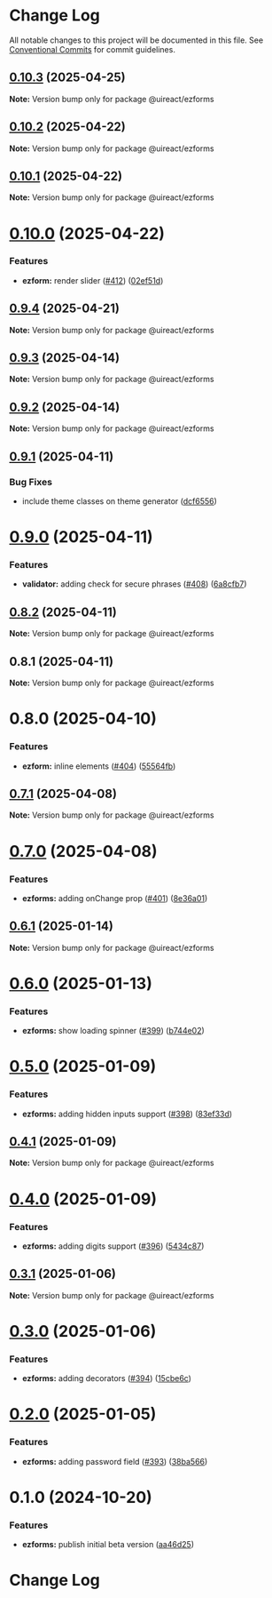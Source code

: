 # Change Log

All notable changes to this project will be documented in this file.
See [Conventional Commits](https://conventionalcommits.org) for commit guidelines.

## [0.10.3](https://github.com/inavac182/uireact/compare/@uireact/ezforms@0.10.2...@uireact/ezforms@0.10.3) (2025-04-25)

**Note:** Version bump only for package @uireact/ezforms





## [0.10.2](https://github.com/inavac182/uireact/compare/@uireact/ezforms@0.10.1...@uireact/ezforms@0.10.2) (2025-04-22)

**Note:** Version bump only for package @uireact/ezforms





## [0.10.1](https://github.com/inavac182/uireact/compare/@uireact/ezforms@0.10.0...@uireact/ezforms@0.10.1) (2025-04-22)

**Note:** Version bump only for package @uireact/ezforms





# [0.10.0](https://github.com/inavac182/uireact/compare/@uireact/ezforms@0.9.4...@uireact/ezforms@0.10.0) (2025-04-22)


### Features

* **ezform:** render slider ([#412](https://github.com/inavac182/uireact/issues/412)) ([02ef51d](https://github.com/inavac182/uireact/commit/02ef51d63536cb48d75357e271882e2865638212))





## [0.9.4](https://github.com/inavac182/uireact/compare/@uireact/ezforms@0.9.3...@uireact/ezforms@0.9.4) (2025-04-21)

**Note:** Version bump only for package @uireact/ezforms





## [0.9.3](https://github.com/inavac182/uireact/compare/@uireact/ezforms@0.9.2...@uireact/ezforms@0.9.3) (2025-04-14)

**Note:** Version bump only for package @uireact/ezforms





## [0.9.2](https://github.com/inavac182/uireact/compare/@uireact/ezforms@0.9.1...@uireact/ezforms@0.9.2) (2025-04-14)

**Note:** Version bump only for package @uireact/ezforms





## [0.9.1](https://github.com/inavac182/uireact/compare/@uireact/ezforms@0.9.0...@uireact/ezforms@0.9.1) (2025-04-11)


### Bug Fixes

* include theme classes on theme generator ([dcf6556](https://github.com/inavac182/uireact/commit/dcf6556db01817442055a85af18afabd54ba5ccf))





# [0.9.0](https://github.com/inavac182/uireact/compare/@uireact/ezforms@0.8.2...@uireact/ezforms@0.9.0) (2025-04-11)


### Features

* **validator:** adding check for secure phrases ([#408](https://github.com/inavac182/uireact/issues/408)) ([6a8cfb7](https://github.com/inavac182/uireact/commit/6a8cfb7832e490a345cc342d163057a07c5e8553))





## [0.8.2](https://github.com/inavac182/uireact/compare/@uireact/ezforms@0.8.1...@uireact/ezforms@0.8.2) (2025-04-11)

**Note:** Version bump only for package @uireact/ezforms





## 0.8.1 (2025-04-11)

**Note:** Version bump only for package @uireact/ezforms





# 0.8.0 (2025-04-10)


### Features

* **ezform:** inline elements ([#404](https://github.com/inavac182/uireact/issues/404)) ([55564fb](https://github.com/inavac182/uireact/commit/55564fb11b7e275ddac4fb3f3086dc08bd3c37d3))





## [0.7.1](https://github.com/inavac182/uireact/compare/@uireact/ezforms@0.7.0...@uireact/ezforms@0.7.1) (2025-04-08)

**Note:** Version bump only for package @uireact/ezforms





# [0.7.0](https://github.com/inavac182/uireact/compare/@uireact/ezforms@0.6.1...@uireact/ezforms@0.7.0) (2025-04-08)


### Features

* **ezforms:** adding onChange prop ([#401](https://github.com/inavac182/uireact/issues/401)) ([8e36a01](https://github.com/inavac182/uireact/commit/8e36a01652581e307989603097dc268a73746ace))





## [0.6.1](https://github.com/inavac182/uireact/compare/@uireact/ezforms@0.6.0...@uireact/ezforms@0.6.1) (2025-01-14)

**Note:** Version bump only for package @uireact/ezforms





# [0.6.0](https://github.com/inavac182/uireact/compare/@uireact/ezforms@0.5.0...@uireact/ezforms@0.6.0) (2025-01-13)


### Features

* **ezforms:** show loading spinner ([#399](https://github.com/inavac182/uireact/issues/399)) ([b744e02](https://github.com/inavac182/uireact/commit/b744e025ab82b7674e0693b9b7b4789d0eea7efa))





# [0.5.0](https://github.com/inavac182/uireact/compare/@uireact/ezforms@0.4.1...@uireact/ezforms@0.5.0) (2025-01-09)


### Features

* **ezforms:** adding hidden inputs support ([#398](https://github.com/inavac182/uireact/issues/398)) ([83ef33d](https://github.com/inavac182/uireact/commit/83ef33d5768a30b84d3864e4ee3c867159e441c1))





## [0.4.1](https://github.com/inavac182/uireact/compare/@uireact/ezforms@0.4.0...@uireact/ezforms@0.4.1) (2025-01-09)

**Note:** Version bump only for package @uireact/ezforms





# [0.4.0](https://github.com/inavac182/uireact/compare/@uireact/ezforms@0.3.1...@uireact/ezforms@0.4.0) (2025-01-09)


### Features

* **ezforms:** adding digits support ([#396](https://github.com/inavac182/uireact/issues/396)) ([5434c87](https://github.com/inavac182/uireact/commit/5434c87018166fc114e3fa1abd33e2739443f389))





## [0.3.1](https://github.com/inavac182/uireact/compare/@uireact/ezforms@0.3.0...@uireact/ezforms@0.3.1) (2025-01-06)

**Note:** Version bump only for package @uireact/ezforms





# [0.3.0](https://github.com/inavac182/uireact/compare/@uireact/ezforms@0.2.0...@uireact/ezforms@0.3.0) (2025-01-06)


### Features

* **ezforms:** adding decorators ([#394](https://github.com/inavac182/uireact/issues/394)) ([15cbe6c](https://github.com/inavac182/uireact/commit/15cbe6ca85870e3ebd0c29bd3910fca2d17e19cc))





# [0.2.0](https://github.com/inavac182/uireact/compare/@uireact/ezforms@0.1.0...@uireact/ezforms@0.2.0) (2025-01-05)


### Features

* **ezforms:** adding password field ([#393](https://github.com/inavac182/uireact/issues/393)) ([38ba566](https://github.com/inavac182/uireact/commit/38ba566ee3f7322a5475c6d0fd3fd7dbe92b3f03))





# 0.1.0 (2024-10-20)


### Features

* **ezforms:** publish initial beta version ([aa46d25](https://github.com/inavac182/uireact/commit/aa46d25e0891598934658bcae6c1ce59d87ab281))





# Change Log
